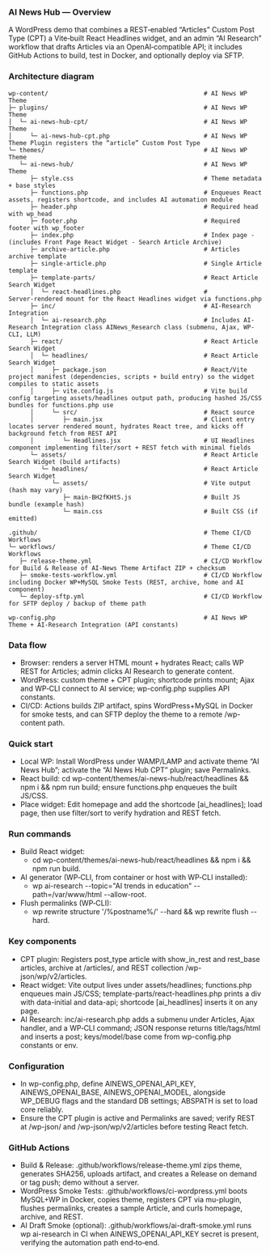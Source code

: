 ### AI News Hub — Overview
A WordPress demo that combines a REST‑enabled “Articles” Custom Post Type (CPT) a Vite‑built React Headlines widget, and an admin “AI Research” workflow that drafts Articles via an OpenAI‑compatible API; it includes GitHub Actions to build, test in Docker, and optionally deploy via SFTP.

### Architecture diagram
```
wp-content/                                           # AI News WP Theme 
├─ plugins/                                           # AI News WP Theme 
│  └─ ai-news-hub-cpt/                                # AI News WP Theme 
│     └─ ai-news-hub-cpt.php                          # AI News WP Theme Plugin registers the “article” Custom Post Type 
└─ themes/                                            # AI News WP Theme 
   └─ ai-news-hub/                                    # AI News WP Theme 
      ├─ style.css                                    # Theme metadata + base styles 
      ├─ functions.php                                # Enqueues React assets, registers shortcode, and includes AI automation module 
      ├─ header.php                                   # Required head with wp_head 
      ├─ footer.php                                   # Required footer with wp_footer 
      ├─ index.php                                    # Index page - (includes Front Page React Widget - Search Article Archive)
      ├─ archive-article.php                          # Articles archive template 
      ├─ single-article.php                           # Single Article template 
      ├─ template-parts/                              # React Article Search Widget 
      │  └─ react-headlines.php                       # Server‑rendered mount for the React Headlines widget via functions.php
      ├─ inc/                                         # AI-Research Integration 
      │  └─ ai-research.php                           # Includes AI-Research Integration class AINews_Research class (submenu, Ajax, WP-CLI, LLM) 
      ├─ react/                                       # React Article Search Widget 
      │  └─ headlines/                                # React Article Search Widget 
      │     ├─ package.json                           # React/Vite project manifest (dependencies, scripts + build entry) so the widget compiles to static assets
      │     ├─ vite.config.js                         # Vite build config targeting assets/headlines output path, producing hashed JS/CSS bundles for functions.php use
      │     └─ src/                                   # React source 
      │        ├─ main.jsx                            # Client entry locates server rendered mount, hydrates React tree, and kicks off background fetch from REST API
      │        └─ Headlines.jsx                       # UI Headlines component implementing filter/sort + REST fetch with minimal fields
      └─ assets/                                      # React Article Search Widget (build artifacts) 
         └─ headlines/                                # React Article Search Widget 
            └─ assets/                                # Vite output (hash may vary) 
               ├─ main-BH2fKHtS.js                    # Built JS bundle (example hash) 
               └─ main.css                            # Built CSS (if emitted) 

.github/                                              # Theme CI/CD Workflows 
└─ workflows/                                         # Theme CI/CD Workflows 
   ├─ release-theme.yml                               # CI/CD Workflow for Build & Release of AI-News Theme Artifact ZIP + checksum 
   ├─ smoke-tests-workflow.yml                        # CI/CD Workflow including Docker WP+MySQL Smoke Tests (REST, archive, home and AI component) 
   └─ deploy-sftp.yml                                 # CI/CD Workflow for SFTP deploy / backup of theme path 

wp-config.php                                         # AI News WP Theme + AI-Research Integration (API constants) 
```

### Data flow
- Browser: renders a server HTML mount + hydrates React; calls WP REST for Articles; admin clicks AI Research to generate content.
- WordPress: custom theme + CPT plugin; shortcode prints mount; Ajax and WP‑CLI connect to AI service; wp-config.php supplies API constants.
- CI/CD: Actions builds ZIP artifact, spins WordPress+MySQL in Docker for smoke tests, and can SFTP deploy the theme to a remote /wp-content path.

### Quick start
- Local WP: Install WordPress under WAMP/LAMP and activate theme “AI News Hub”; activate the “AI News Hub CPT” plugin; save Permalinks.
- React build: cd wp-content/themes/ai-news-hub/react/headlines && npm i && npm run build; ensure functions.php enqueues the built JS/CSS.
- Place widget: Edit homepage and add the shortcode [ai_headlines]; load page, then use filter/sort to verify hydration and REST fetch.

### Run commands
- Build React widget:  
  - cd wp-content/themes/ai-news-hub/react/headlines && npm i && npm run build.
- AI generator (WP‑CLI, from container or host with WP‑CLI installed):  
  - wp ai-research --topic="AI trends in education" --path=/var/www/html --allow-root.
- Flush permalinks (WP‑CLI):  
  - wp rewrite structure '/%postname%/' --hard && wp rewrite flush --hard.

### Key components
- CPT plugin: Registers post_type article with show_in_rest and rest_base articles, archive at /articles/, and REST collection /wp-json/wp/v2/articles.
- React widget: Vite output lives under assets/headlines; functions.php enqueues main JS/CSS; template-parts/react-headlines.php prints a div with data-initial and data-api; shortcode [ai_headlines] inserts it on any page.
- AI Research: inc/ai-research.php adds a submenu under Articles, Ajax handler, and a WP‑CLI command; JSON response returns title/tags/html and inserts a post; keys/model/base come from wp-config.php constants or env.

### Configuration
- In wp-config.php, define AINEWS_OPENAI_API_KEY, AINEWS_OPENAI_BASE, AINEWS_OPENAI_MODEL, alongside WP_DEBUG flags and the standard DB settings; ABSPATH is set to load core reliably.
- Ensure the CPT plugin is active and Permalinks are saved; verify REST at /wp-json/ and /wp-json/wp/v2/articles before testing React fetch.

### GitHub Actions
- Build & Release: .github/workflows/release-theme.yml zips theme, generates SHA256, uploads artifact, and creates a Release on demand or tag push; demo without a server.
- WordPress Smoke Tests: .github/workflows/ci-wordpress.yml boots MySQL+WP in Docker, copies theme, registers CPT via mu-plugin, flushes permalinks, creates a sample Article, and curls homepage, archive, and REST.
- AI Draft Smoke (optional): .github/workflows/ai-draft-smoke.yml runs wp ai-research in CI when AINEWS_OPENAI_API_KEY secret is present, verifying the automation path end‑to‑end.
